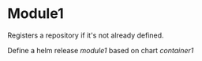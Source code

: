 # Module1

Registers a repository if it's not already defined.

Define a helm release _module1_ based on chart _container1_



